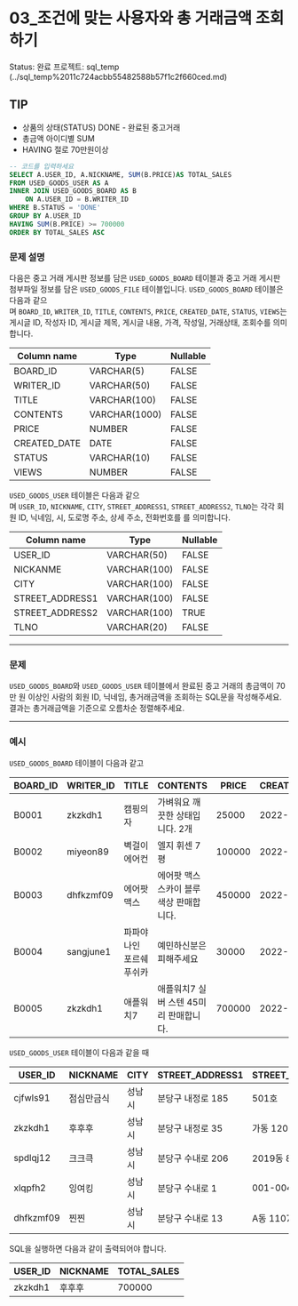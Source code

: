 # 03_조건에 맞는 사용자와 총 거래금액 조회하기

Status: 완료
프로젝트: sql_temp (../sql_temp%2011c724acbb55482588b57f1c2f660ced.md)

## TIP

- 상품의 상태(STATUS) DONE - 완료된 중고거래
- 총금액 아이디별 SUM
- HAVING 절로 70만원이상

```sql
-- 코드를 입력하세요
SELECT A.USER_ID, A.NICKNAME, SUM(B.PRICE)AS TOTAL_SALES
FROM USED_GOODS_USER AS A
INNER JOIN USED_GOODS_BOARD AS B
    ON A.USER_ID = B.WRITER_ID
WHERE B.STATUS = 'DONE'
GROUP BY A.USER_ID
HAVING SUM(B.PRICE) >= 700000
ORDER BY TOTAL_SALES ASC
```

### **문제 설명**

다음은 중고 거래 게시판 정보를 담은 `USED_GOODS_BOARD` 테이블과 중고 거래 게시판 첨부파일 정보를 담은 `USED_GOODS_FILE` 테이블입니다. `USED_GOODS_BOARD` 테이블은 다음과 같으며 `BOARD_ID`, `WRITER_ID`, `TITLE`, `CONTENTS`, `PRICE`, `CREATED_DATE`, `STATUS`, `VIEWS`는 게시글 ID, 작성자 ID, 게시글 제목, 게시글 내용, 가격, 작성일, 거래상태, 조회수를 의미합니다.

| Column name | Type | Nullable |
| --- | --- | --- |
| BOARD_ID | VARCHAR(5) | FALSE |
| WRITER_ID | VARCHAR(50) | FALSE |
| TITLE | VARCHAR(100) | FALSE |
| CONTENTS | VARCHAR(1000) | FALSE |
| PRICE | NUMBER | FALSE |
| CREATED_DATE | DATE | FALSE |
| STATUS | VARCHAR(10) | FALSE |
| VIEWS | NUMBER | FALSE |

`USED_GOODS_USER` 테이블은 다음과 같으며 `USER_ID`, `NICKNAME`, `CITY`, `STREET_ADDRESS1`, `STREET_ADDRESS2`, `TLNO`는 각각 회원 ID, 닉네임, 시, 도로명 주소, 상세 주소, 전화번호를 를 의미합니다.

| Column name | Type | Nullable |
| --- | --- | --- |
| USER_ID | VARCHAR(50) | FALSE |
| NICKANME | VARCHAR(100) | FALSE |
| CITY | VARCHAR(100) | FALSE |
| STREET_ADDRESS1 | VARCHAR(100) | FALSE |
| STREET_ADDRESS2 | VARCHAR(100) | TRUE |
| TLNO | VARCHAR(20) | FALSE |

---

### 문제

`USED_GOODS_BOARD`와 `USED_GOODS_USER` 테이블에서 완료된 중고 거래의 총금액이 70만 원 이상인 사람의 회원 ID, 닉네임, 총거래금액을 조회하는 SQL문을 작성해주세요. 결과는 총거래금액을 기준으로 오름차순 정렬해주세요.

---

### 예시

`USED_GOODS_BOARD` 테이블이 다음과 같고

| BOARD_ID | WRITER_ID | TITLE | CONTENTS | PRICE | CREATED_DATE | STATUS | VIEWS |
| --- | --- | --- | --- | --- | --- | --- | --- |
| B0001 | zkzkdh1 | 캠핑의자 | 가벼워요 깨끗한 상태입니다. 2개 | 25000 | 2022-11-29 | SALE | 34 |
| B0002 | miyeon89 | 벽걸이 에어컨 | 엘지 휘센 7평 | 100000 | 2022-11-29 | SALE | 55 |
| B0003 | dhfkzmf09 | 에어팟 맥스 | 에어팟 맥스 스카이 블루 색상 판매합니다. | 450000 | 2022-11-26 | DONE | 67 |
| B0004 | sangjune1 | 파파야나인 포르쉐 푸쉬카 | 예민하신분은 피해주세요 | 30000 | 2022-11-30 | DONE | 78 |
| B0005 | zkzkdh1 | 애플워치7 | 애플워치7 실버 스텐 45미리 판매합니다. | 700000 | 2022-11-30 | DONE | 99 |

`USED_GOODS_USER` 테이블이 다음과 같을 때

| USER_ID | NICKNAME | CITY | STREET_ADDRESS1 | STREET_ADDRESS2 | TLNO |
| --- | --- | --- | --- | --- | --- |
| cjfwls91 | 점심만금식 | 성남시 | 분당구 내정로 185 | 501호 | 01036344964 |
| zkzkdh1 | 후후후 | 성남시 | 분당구 내정로 35 | 가동 1202호 | 01032777543 |
| spdlqj12 | 크크큭 | 성남시 | 분당구 수내로 206 | 2019동 801호 | 01087234922 |
| xlqpfh2 | 잉여킹 | 성남시 | 분당구 수내로 1 | 001-004 | 01064534911 |
| dhfkzmf09 | 찐찐 | 성남시 | 분당구 수내로 13 | A동 1107호 | 01053422914 |

SQL을 실행하면 다음과 같이 출력되어야 합니다.

| USER_ID | NICKNAME | TOTAL_SALES |
| --- | --- | --- |
| zkzkdh1 | 후후후 | 700000 |